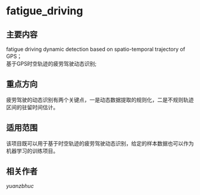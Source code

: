 # fatigue_driving
## **主要内容**
fatigue driving dynamic detection based on spatio-temporal trajectory of GPS；<br>基于GPS时空轨迹的疲劳驾驶动态识别;<br>
## **重点方向**
疲劳驾驶的动态识别有两个关键点，一是动态数据提取的规则化，二是不规则轨迹区间的驻留时间估计。<br>
## **适用范围**
该项目既可以用于基于时空轨迹的疲劳驾驶动态识别，给定的样本数据也可以作为机器学习的训练项目。<br>
## **相关作者**
*yuanzbhuc*


